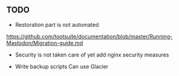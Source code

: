 ## TODO

- Restoration part is not automated

https://github.com/tootsuite/documentation/blob/master/Running-Mastodon/Migration-guide.md

- Security is not taken care of yet add nginx security measures

- Write backup scripts
 Can use Glacier
